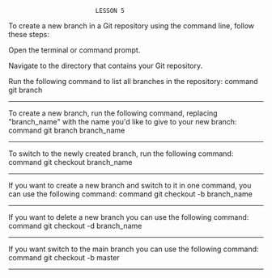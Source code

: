                             LESSON 5
To create a new branch in a Git repository using the command line, follow these steps:

Open the terminal or command prompt.

Navigate to the directory that contains your Git repository.

Run the following command to list all branches in the repository:
                    command
git branch
_______________________________________________________________________

To create a new branch, run the following command, replacing "branch_name" with the name you'd like to give to your new branch:
            command 
git branch branch_name
______________________________________________________________________________

To switch to the newly created branch, run the following command:
            command 
git checkout branch_name
___________________________________________________________________________________

If you want to create a new branch and switch to it in one command, you can use the following command:
                command
git checkout -b branch_name

______________________________________________________________________________

If you want to delete a new branch  you can use the following command:
                command
git checkout -d branch_name

______________________________________________________________________________

If you want switch to the main branch you can use the following command:
            command 
git checkout -b master

_________________________________________________________________________________
